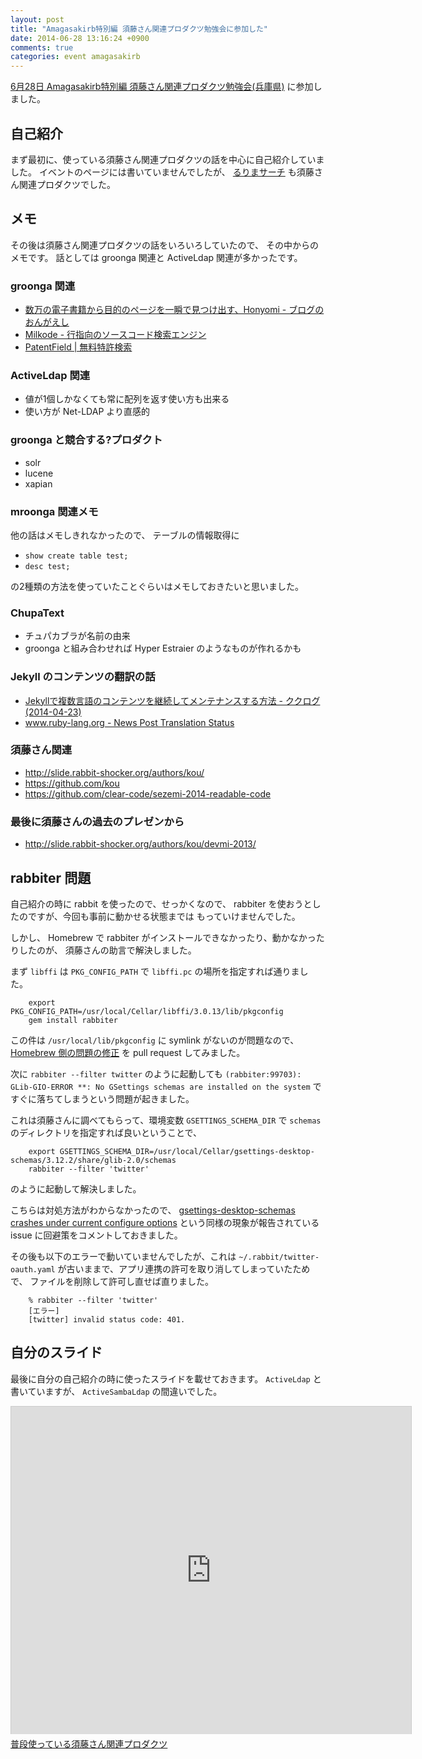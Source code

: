 ```yaml
---
layout: post
title: "Amagasakirb特別編 須藤さん関連プロダクツ勉強会に参加した"
date: 2014-06-28 13:16:24 +0900
comments: true
categories: event amagasakirb
---
```

[6月28日 Amagasakirb特別編 須藤さん関連プロダクツ勉強会(兵庫県)](http://kokucheese.com/event/index/186111/ "6月28日 Amagasakirb特別編 須藤さん関連プロダクツ勉強会(兵庫県)")
に参加しました。

<!--more-->

## 自己紹介

まず最初に、使っている須藤さん関連プロダクツの話を中心に自己紹介していました。
イベントのページには書いていませんでしたが、
[るりまサーチ](http://docs.ruby-lang.org/ja/search/ "るりまサーチ")
も須藤さん関連プロダクツでした。

## メモ

その後は須藤さん関連プロダクツの話をいろいろしていたので、
その中からのメモです。
話としては groonga 関連と ActiveLdap 関連が多かったです。

### groonga 関連

- [数万の電子書籍から目的のページを一瞬で見つけ出す、Honyomi - ブログのおんがえし](http://ongaeshi.hatenablog.com/entry/honyomi-init "数万の電子書籍から目的のページを一瞬で見つけ出す、Honyomi - ブログのおんがえし")
- [Milkode - 行指向のソースコード検索エンジン](http://milkode.ongaeshi.me/ "Milkode - 行指向のソースコード検索エンジン")
- [PatentField | 無料特許検索](http://patentfield.com/%E3%83%A1%E3%82%A4%E3%83%B3%E3%83%9A%E3%83%BC%E3%82%B8 "PatentField | 無料特許検索")

### ActiveLdap 関連

- 値が1個しかなくても常に配列を返す使い方も出来る
- 使い方が Net-LDAP より直感的

### groonga と競合する?プロダクト

- solr
- lucene
- xapian

### mroonga 関連メモ

他の話はメモしきれなかったので、
テーブルの情報取得に

- `show create table test;`
- `desc test;`

の2種類の方法を使っていたことぐらいはメモしておきたいと思いました。

### ChupaText

- チュパカブラが名前の由来
- groonga と組み合わせれば Hyper Estraier のようなものが作れるかも

### Jekyll のコンテンツの翻訳の話

- [Jekyllで複数言語のコンテンツを継続してメンテナンスする方法 - ククログ(2014-04-23)](http://www.clear-code.com/blog/2014/4/23.html "Jekyllで複数言語のコンテンツを継続してメンテナンスする方法 - ククログ(2014-04-23)")
- [www.ruby-lang.org - News Post Translation Status](https://www.ruby-lang.org/admin/translation-status/ "www.ruby-lang.org - News Post Translation Status")

### 須藤さん関連

- http://slide.rabbit-shocker.org/authors/kou/
- https://github.com/kou
- https://github.com/clear-code/sezemi-2014-readable-code

### 最後に須藤さんの過去のプレゼンから

- http://slide.rabbit-shocker.org/authors/kou/devmi-2013/

## rabbiter 問題

自己紹介の時に rabbit を使ったので、せっかくなので、
rabbiter を使おうとしたのですが、今回も事前に動かせる状態までは
もっていけませんでした。

しかし、
Homebrew で rabbiter がインストールできなかったり、動かなかったりしたのが、
須藤さんの助言で解決しました。

まず `libffi` は `PKG_CONFIG_PATH` で `libffi.pc` の場所を指定すれば通りました。

```
    export PKG_CONFIG_PATH=/usr/local/Cellar/libffi/3.0.13/lib/pkgconfig
    gem install rabbiter
```

この件は `/usr/local/lib/pkgconfig` に symlink がないのが問題なので、
[Homebrew 側の問題の修正](https://github.com/Homebrew/homebrew/pull/30516)
を pull request してみました。


次に `rabbiter --filter twitter` のように起動しても
`(rabbiter:99703): GLib-GIO-ERROR **: No GSettings schemas are installed on the system`
ですぐに落ちてしまうという問題が起きました。

これは須藤さんに調べてもらって、環境変数 `GSETTINGS_SCHEMA_DIR` で `schemas` のディレクトリを指定すれば良いということで、

```
    export GSETTINGS_SCHEMA_DIR=/usr/local/Cellar/gsettings-desktop-schemas/3.12.2/share/glib-2.0/schemas
    rabbiter --filter 'twitter'
```

のように起動して解決しました。

こちらは対処方法がわからなかったので、
[gsettings-desktop-schemas crashes under current configure options](https://github.com/Homebrew/homebrew/issues/26455)
という同様の現象が報告されている issue に回避策をコメントしておきました。

その後も以下のエラーで動いていませんでしたが、これは
`~/.rabbit/twitter-oauth.yaml`
が古いままで、アプリ連携の許可を取り消してしまっていたためで、
ファイルを削除して許可し直せば直りました。

```
    % rabbiter --filter 'twitter'
    [エラー]
    [twitter] invalid status code: 401.
```


## 自分のスライド

最後に自分の自己紹介の時に使ったスライドを載せておきます。
`ActiveLdap` と書いていますが、
`ActiveSambaLdap` の間違いでした。

<iframe src="http://slide.rabbit-shocker.org/authors/znz/amagasakirb-201406/viewer.html"
        width="640" height="524"
        frameborder="0"
        marginwidth="0"
        marginheight="0"
        scrolling="no"
        style="border: 1px solid #ccc; border-width: 1px 1px 0; margin-bottom: 5px"
        allowfullscreen> </iframe>
<div style="margin-bottom: 5px">
  <a href="http://slide.rabbit-shocker.org/authors/znz/amagasakirb-201406/" title="普段使っている須藤さん関連プロダクツ">普段使っている須藤さん関連プロダクツ</a>
</div>

